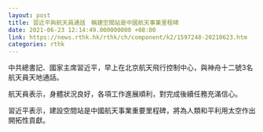 ```yaml
---
layout: post
title: 習近平與航天員通話　稱建空間站是中國航天事業里程碑
date: 2021-06-23 12:14:49.000000000 +08:00
link: https://news.rthk.hk/rthk/ch/component/k2/1597248-20210623.htm
categories: rthk
---
```


中共總書記、國家主席習近平，早上在北京航天飛行控制中心，與神舟十二號3名航天員天地通話。

航天員表示，身體狀況良好，各項工作進展順利，對完成後續任務充滿信心。

習近平表示，建設空間站是中國航天事業重要里程碑，將為人類和平利用太空作出開拓性貢獻。

